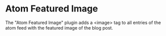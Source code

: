 # Atom Featured Image

The "Atom Featured Image" plugin adds a &lt;image&gt; tag to all entries of the atom feed with the featured image of the blog post.

